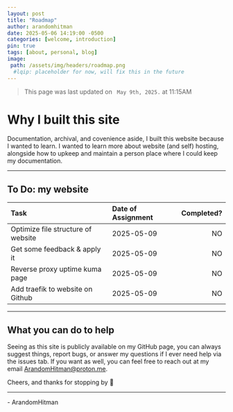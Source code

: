 ```yaml
---
layout: post
title: "Roadmap"
author: arandomhitman
date: 2025-05-06 14:19:00 -0500
categories: [welcome, introduction]
pin: true
tags: [about, personal, blog]
image:
 path: /assets/img/headers/roadmap.png 
  #lqip: placeholder for now, will fix this in the future
---
```

<blockquote class="prompt-info"><p>This page was last updated on <code class="language-plaintext highlighter-rouge"> May 9th, 2025.</code> at 11:15AM</p>
</blockquote>

# Why I built this site

Documentation, archival, and covenience aside, I built this website because I wanted to learn. I wanted to learn more about website (and self) hosting,
alongside how to upkeep and maintain a person place where I could keep my documentation.

---

## To Do: my website
<div>
  <table>
    <thead>
      <tr>
        <th style="text-align: left;">Task</th>
        <th style="text-align: left;">Date of Assignment</th>
        <th style="text-align: right;">Completed?</th>
      </tr>
    </thead>
    <tbody>
      <tr>
        <td style="text-align: left;">Optimize file structure of website</td>
        <td style="text-align: left;">2025-05-09</td>
        <td style="text-align: right;">NO</td>
      </tr>
      <tr>
        <td style="text-align: left;">Get some feedback & apply it</td>
        <td style="text-align: left;">2025-05-09</td>
        <td style="text-align: right;">NO</td>
      </tr>
      <tr>
        <td style="text-align: left;">Reverse proxy uptime kuma page</td>
        <td style="text-align: left;">2025-05-09</td>
        <td style="text-align: right;">NO</td>
      </tr>
      <tr>
        <td style="text-align: left;"> Add traefik to website on Github</td>
        <td style="text-align: left;">2025-05-09</td>
        <td style="text-align: right;">NO</td>
      </tr>
    </tbody>
  </table>
</div>

---

## What you can do to help

Seeing as this site is publicly available on my GitHub page, you can always suggest things, report bugs, or answer my questions if I ever need help
via the issues tab. If you want as well, you can feel free to reach out at my email ArandomHitman@proton.me.

Cheers, and thanks for stopping by 🥂


---

\- ArandomHitman
